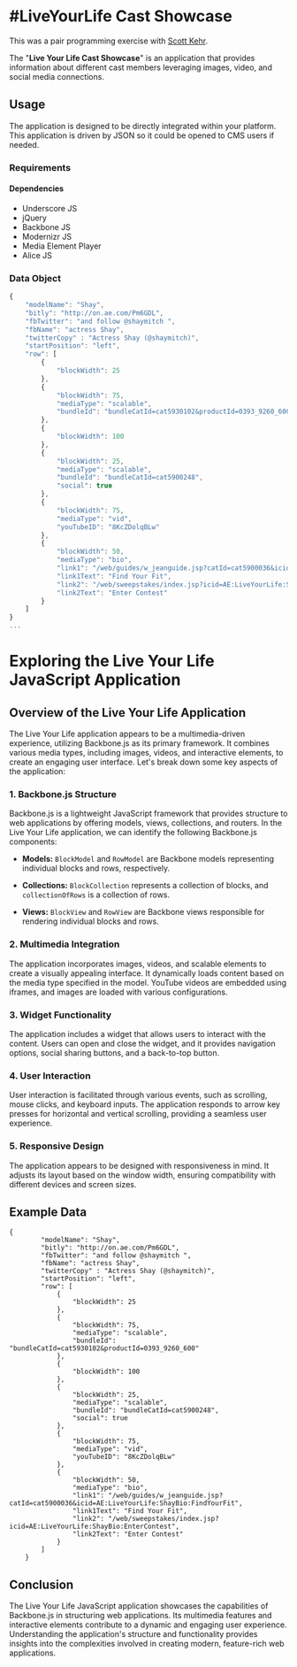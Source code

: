 # #LiveYourLife Cast Showcase
This was a pair programming exercise with <a href="https://www.linkedin.com/in/scott-kehr-a166a659/" target="_blank">Scott Kehr</a>.

The "**Live Your Life Cast Showcase**" is an application that provides information about different cast members leveraging images, video, and social media connections.

## Usage
The application is designed to be directly integrated within your platform. This application is driven by JSON so it could be opened to CMS users if needed.

### Requirements

#### Dependencies
* Underscore JS
* jQuery
* Backbone JS
* Modernizr JS
* Media Element Player
* Alice JS

### Data Object
```javascript
{
	"modelName": "Shay",
	"bitly": "http://on.ae.com/Pm6GDL",
	"fbTwitter": "and follow @shaymitch ",
	"fbName": "actress Shay",
	"twitterCopy" : "Actress Shay (@shaymitch)",
	"startPosition": "left",
	"row": [
		{
			"blockWidth": 25
		},
		{
			"blockWidth": 75,
			"mediaType": "scalable",
			"bundleId": "bundleCatId=cat5930102&productId=0393_9260_600"
		},
		{
			"blockWidth": 100
		},
		{
			"blockWidth": 25,
			"mediaType": "scalable",
			"bundleId": "bundleCatId=cat5900248",
			"social": true
		},
		{
			"blockWidth": 75,
			"mediaType": "vid",
			"youTubeID": "8KcZDolqBLw"
		},
		{
			"blockWidth": 50,
			"mediaType": "bio",
			"link1": "/web/guides/w_jeanguide.jsp?catId=cat5900036&icid=AE:LiveYourLife:ShayBio:FindYourFit",
			"link1Text": "Find Your Fit",
			"link2": "/web/sweepstakes/index.jsp?icid=AE:LiveYourLife:ShayBio:EnterContest",
			"link2Text": "Enter Contest"
		}
	]
}
...
```















# Exploring the Live Your Life JavaScript Application



## Overview of the Live Your Life Application

The Live Your Life application appears to be a multimedia-driven experience, utilizing Backbone.js as its primary framework. It combines various media types, including images, videos, and interactive elements, to create an engaging user interface. Let's break down some key aspects of the application:

### 1. Backbone.js Structure

Backbone.js is a lightweight JavaScript framework that provides structure to web applications by offering models, views, collections, and routers. In the Live Your Life application, we can identify the following Backbone.js components:

- **Models:** `BlockModel` and `RowModel` are Backbone models representing individual blocks and rows, respectively.

- **Collections:** `BlockCollection` represents a collection of blocks, and `collectionOfRows` is a collection of rows.

- **Views:** `BlockView` and `RowView` are Backbone views responsible for rendering individual blocks and rows.

### 2. Multimedia Integration

The application incorporates images, videos, and scalable elements to create a visually appealing interface. It dynamically loads content based on the media type specified in the model. YouTube videos are embedded using iframes, and images are loaded with various configurations.

### 3. Widget Functionality

The application includes a widget that allows users to interact with the content. Users can open and close the widget, and it provides navigation options, social sharing buttons, and a back-to-top button.

### 4. User Interaction

User interaction is facilitated through various events, such as scrolling, mouse clicks, and keyboard inputs. The application responds to arrow key presses for horizontal and vertical scrolling, providing a seamless user experience.

### 5. Responsive Design

The application appears to be designed with responsiveness in mind. It adjusts its layout based on the window width, ensuring compatibility with different devices and screen sizes.

## Example Data

```
{
		"modelName": "Shay",
		"bitly": "http://on.ae.com/Pm6GDL",
		"fbTwitter": "and follow @shaymitch ",
		"fbName": "actress Shay",
		"twitterCopy" : "Actress Shay (@shaymitch)",
		"startPosition": "left",
		"row": [
			{
				"blockWidth": 25
			},
			{
				"blockWidth": 75,
				"mediaType": "scalable",
				"bundleId": "bundleCatId=cat5930102&productId=0393_9260_600"
			},
			{
				"blockWidth": 100
			},
			{
				"blockWidth": 25,
				"mediaType": "scalable",
				"bundleId": "bundleCatId=cat5900248",
				"social": true
			},
			{
				"blockWidth": 75,
				"mediaType": "vid",
				"youTubeID": "8KcZDolqBLw"
			},
			{
				"blockWidth": 50,
				"mediaType": "bio",
				"link1": "/web/guides/w_jeanguide.jsp?catId=cat5900036&icid=AE:LiveYourLife:ShayBio:FindYourFit",
				"link1Text": "Find Your Fit",
				"link2": "/web/sweepstakes/index.jsp?icid=AE:LiveYourLife:ShayBio:EnterContest",
				"link2Text": "Enter Contest"
			}
		]
	}
```

## Conclusion

The Live Your Life JavaScript application showcases the capabilities of Backbone.js in structuring web applications. Its multimedia features and interactive elements contribute to a dynamic and engaging user experience. Understanding the application's structure and functionality provides insights into the complexities involved in creating modern, feature-rich web applications.